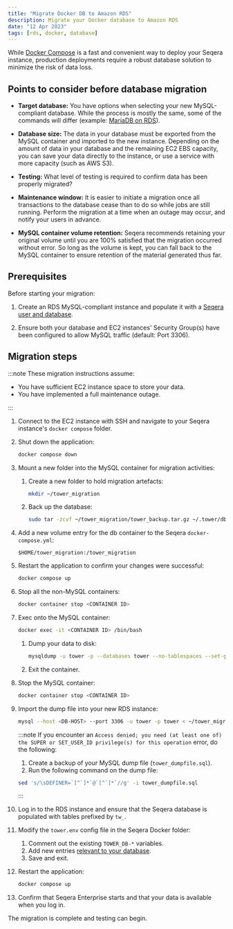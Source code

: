 ```yaml
---
title: "Migrate Docker DB to Amazon RDS"
description: Migrate your Docker database to Amazon RDS
date: "12 Apr 2023"
tags: [rds, docker, database]
---
```


While [Docker Compose](../docker-compose) is a fast and convenient way to deploy your Seqera instance, production deployments require a robust database solution to minimize the risk of data loss.

## Points to consider before database migration

- **Target database:** You have options when selecting your new MySQL-compliant database. While the process is mostly the same, some of the commands will differ (example: [MariaDB on RDS](../configuration/overview#seqera-and-redis-databases)).

- **Database size:** The data in your database must be exported from the MySQL container and imported to the new instance. Depending on the amount of data in your database and the remaining EC2 EBS capacity, you can save your data directly to the instance, or use a service with more capacity (such as AWS S3).

- **Testing:** What level of testing is required to confirm data has been properly migrated?

- **Maintenance window:** It is easier to initiate a migration once all transactions to the database cease than to do so while jobs are still running. Perform the migration at a time when an outage may occur, and notify your users in advance.

- **MySQL container volume retention:** Seqera recommends retaining your original volume until you are 100% satisfied that the migration occurred without error. So long as the volume is kept, you can fall back to the MySQL container to ensure retention of the material generated thus far.

## Prerequisites

Before starting your migration:

1. Create an RDS MySQL-compliant instance and populate it with a [Seqera user and database](../configuration/overview#seqera-and-redis-databases).

2. Ensure both your database and EC2 instances' Security Group(s) have been configured to allow MySQL traffic (default: Port 3306).

## Migration steps

:::note
These migration instructions assume:

- You have sufficient EC2 instance space to store your data.
- You have implemented a full maintenance outage.

:::

1. Connect to the EC2 instance with SSH and navigate to your Seqera instance's `docker compose` folder.

2. Shut down the application:

   ```bash
   docker compose down
   ```

3. Mount a new folder into the MySQL container for migration activities:

   1. Create a new folder to hold migration artefacts:

      ```bash
      mkdir ~/tower_migration
      ```

   2. Back up the database:

      ```bash
      sudo tar -zcvf ~/tower_migration/tower_backup.tar.gz ~/.tower/db/mysql
      ```

4. Add a new volume entry for the db container to the Seqera `docker-compose.yml`:

   ```
   $HOME/tower_migration:/tower_migration
   ```

5. Restart the application to confirm your changes were successful:

   ```bash
   docker compose up
   ```

6. Stop all the non-MySQL containers:

   ```bash
   docker container stop <CONTAINER ID>
   ```

7. Exec onto the MySQL container:

   ```bash
   docker exec -it <CONTAINER ID> /bin/bash
   ```

   1. Dump your data to disk:

      ```bash
      mysqldump -u tower -p --databases tower --no-tablespaces --set-gtid-purged=OFF > /tower_migration/tower_dumpfile.sql
      ```

   2. Exit the container.

8. Stop the MySQL container:

   ```bash
   docker container stop <CONTAINER ID>
   ```

9. Import the dump file into your new RDS instance:

   ```bash
   mysql --host <DB-HOST> --port 3306 -u tower -p tower < ~/tower_migration/tower_dumpfile.sql
   ```

   :::note
   If you encounter an `Access denied; you need (at least one of) the SUPER or SET_USER_ID privilege(s) for this operation` error, do the following:

   1. Create a backup of your MySQL dump file (`tower_dumpfile.sql`).
   2. Run the following command on the dump file:

   ```bash
   sed 's/\sDEFINER=`[^`]*`@`[^`]*`//g' -i tower_dumpfile.sql
   ```

   :::

10. Log in to the RDS instance and ensure that the Seqera database is populated with tables prefixed by `tw_`.

11. Modify the `tower.env` config file in the Seqera Docker folder:

    1. Comment out the existing `TOWER_DB-*` variables.
    2. Add new entries [relevant to your database](../configuration/overview#seqera-and-redis-databases).
    3. Save and exit.

12. Restart the application:

    ```bash
    docker compose up
    ```

13. Confirm that Seqera Enterprise starts and that your data is available when you log in.

The migration is complete and testing can begin.

